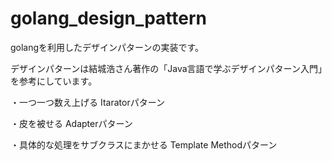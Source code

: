 # golang_design_pattern
golangを利用したデザインパターンの実装です。

デザインパターンは結城浩さん著作の「Java言語で学ぶデザインパターン入門」を参考にしています。

・一つ一つ数え上げる 
Itaratorパターン

・皮を被せる
Adapterパターン

・具体的な処理をサブクラスにまかせる
Template Methodパターン



